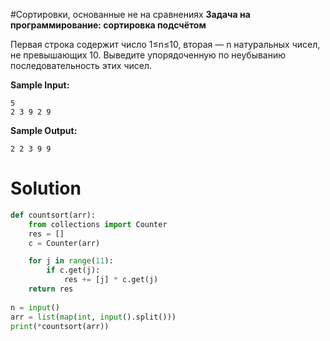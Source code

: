 #Сортировки, основанные не на сравнениях
**Задача на программирование: сортировка подсчётом**

Первая строка содержит число 1≤n≤10, вторая — n натуральных чисел, не превышающих 10. Выведите упорядоченную по
неубыванию последовательность этих чисел.

**Sample Input:**

```
5
2 3 9 2 9
```

**Sample Output:**

```
2 2 3 9 9
```

# Solution

```python
def countsort(arr):
    from collections import Counter
    res = []
    c = Counter(arr)

    for j in range(11):
        if c.get(j):
            res += [j] * c.get(j)            
    return res
    
n = input()
arr = list(map(int, input().split()))
print(*countsort(arr))
```